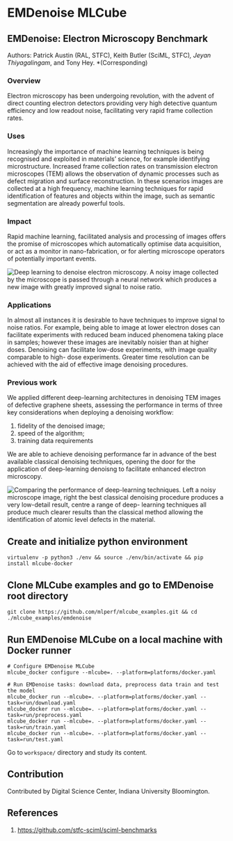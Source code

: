# EMDenoise MLCube

## EMDenoise: Electron Microscopy Benchmark

Authors: Patrick Austin (RAL, STFC), Keith Butler (SciML, STFC)*, Jeyan Thiyagalingam*, and Tony Hey.
*(Corresponding)

### Overview

Electron microscopy has been undergoing revolution, with the advent of direct counting electron
detectors providing very high detective quantum efficiency and low readout noise, facilitating
very rapid frame collection rates.

### Uses

Increasingly the importance of machine learning techniques is being recognised and exploited in
materials’ science, for example identifying microstructure. Increased frame collection rates on
transmission electron microscopes (TEM) allows the observation of dynamic processes such as defect
migration and surface reconstruction. In these scenarios images are collected at a high frequency,
machine learning techniques for rapid identification of features and objects within the image, such
as semantic segmentation are already powerful tools.

### Impact

Rapid machine learning, facilitated analysis and processing of images offers the promise of
microscopes which automatically optimise data acquisition, or act as a monitor in nano-fabrication,
or for alerting microscope operators of potentially important events.

![Deep learning to denoise electron microscopy. A noisy image collected by the microscope is
passed through a neural network which produces a new image with greatly improved signal to noise
ratio.](fig1.jpg)

### Applications

In almost all instances it is desirable to have techniques to improve signal to noise ratios. For
example, being able to image at lower electron doses can facilitate experiments with reduced beam
induced phenomena taking place in samples; however these images are inevitably noisier than at
higher doses. Denoising can facilitate low-dose experiments, with image quality comparable to high-
dose experiments. Greater time resolution can be achieved with the aid of effective image denoising
procedures.

### Previous work

We applied different deep-learning architectures in denoising TEM images of defective graphene
sheets, assessing the performance in terms of three key considerations when deploying a denoising
workflow:

1. fidelity of the denoised image;
2. speed of the algorithm;
3. training data requirements

We are able to achieve denoising performance far in advance of the best available classical denoising
techniques, opening the door for the application of deep-learning denoisng to facilitate enhanced
electron microscopy.

![Comparing the performance of deep-learning techniques. Left a noisy microscope image,
right the best classical denoising procedure produces a very low-detail result, centre a range of deep-
learning techniques all produce much clearer results than the classical method allowing the
identification of atomic level defects in the material.](fig2.jpg)

## Create and initialize python environment
```
virtualenv -p python3 ./env && source ./env/bin/activate && pip install mlcube-docker
```

## Clone MLCube examples and go to EMDenoise root directory
```
git clone https://github.com/mlperf/mlcube_examples.git && cd ./mlcube_examples/emdenoise
```

## Run EMDenoise MLCube on a local machine with Docker runner
```
# Configure EMDenoise MLCube
mlcube_docker configure --mlcube=. --platform=platforms/docker.yaml

# Run EMDenoise tasks: download data, preprocess data train and test the model
mlcube_docker run --mlcube=. --platform=platforms/docker.yaml --task=run/download.yaml
mlcube_docker run --mlcube=. --platform=platforms/docker.yaml --task=run/preprocess.yaml
mlcube_docker run --mlcube=. --platform=platforms/docker.yaml --task=run/train.yaml
mlcube_docker run --mlcube=. --platform=platforms/docker.yaml --task=run/test.yaml
```
Go to `workspace/` directory and study its content.

## Contribution

Contributed by Digital Science Center, Indiana University Bloomington.

## References

1. https://github.com/stfc-sciml/sciml-benchmarks
